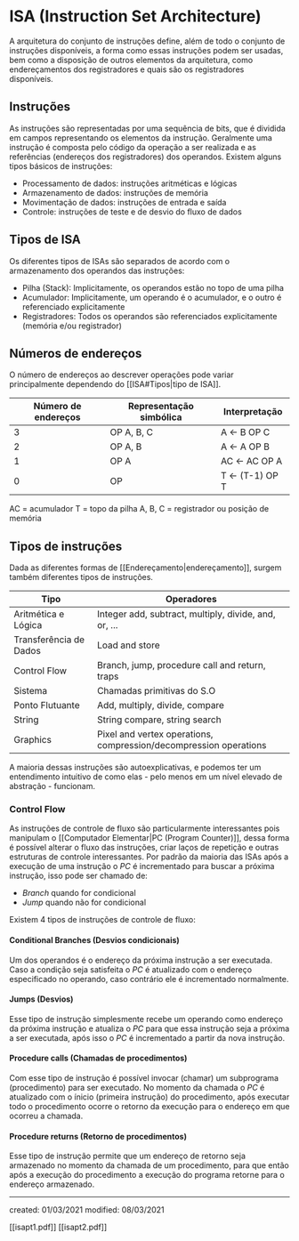 # ISA (Instruction Set Architecture)
A arquitetura do conjunto de instruções define, além de todo o conjunto de instruções disponíveis, a forma como essas instruções podem ser usadas, bem como a disposição de outros elementos da arquitetura, como endereçamentos dos registradores e quais são os registradores disponíveis.
## Instruções
As instruções são representadas por uma sequência de bits, que é dividida em campos representando os elementos da instrução. Geralmente uma instrução é composta pelo código da operação a ser realizada e as referências (endereços dos registradores) dos operandos.
Existem alguns tipos básicos de instruções:
- Processamento de dados: instruções aritméticas e lógicas
- Armazenamento de dados: instruções de memória
- Movimentação de dados: instruções de entrada e saída
- Controle: instruções de teste e de desvio do fluxo de dados

## Tipos de ISA
Os diferentes tipos de ISAs são separados de acordo com o armazenamento dos operandos das instruções:
- Pilha (Stack): Implicitamente, os operandos estão no topo de uma pilha
- Acumulador: Implicitamente, um operando é o acumulador, e o outro é referenciado explicitamente
- Registradores: Todos os operandos são referenciados explicitamente (memória e/ou registrador)

## Números de endereços
O número de endereços ao descrever operações pode variar principalmente dependendo do [[ISA#Tipos|tipo de ISA]].

| Número de endereços | Representação simbólica | Interpretação   |
| ------------------- | ----------------------- | --------------- |
| 3                   | OP A, B, C              | A <- B OP C     |
| 2                   | OP A, B                 | A <- A OP B     |
| 1                   | OP A                    | AC <- AC OP A   |
| 0                   | OP                      | T <- (T-1) OP T |

AC = acumulador
T = topo da pilha
A, B, C = registrador ou posição de memória

## Tipos de instruções
Dada as diferentes formas de [[Endereçamento|endereçamento]], surgem também diferentes tipos de instruções.

| Tipo                   | Operadores                                            |
| ---------------------- | ----------------------------------------------------- |
| Aritmética e Lógica    | Integer add, subtract, multiply, divide, and, or, ... |
| Transferência de Dados | Load and store                                        |
| Control Flow           | Branch, jump, procedure call and return, traps        |
| Sistema                | Chamadas primitivas do S.O                            |
| Ponto Flutuante        | Add, multiply, divide, compare                        |
| String                 | String compare, string search                         |
| Graphics               | Pixel and vertex operations, compression/decompression operations                                                      |

A maioria dessas instruções são autoexplicativas, e podemos ter um entendimento intuitivo de como elas - pelo menos em um nível elevado de abstração - funcionam.

### Control Flow
As instruções de controle de fluxo são particularmente interessantes pois manipulam o [[Computador Elementar|PC (Program Counter)]], dessa forma é possível alterar o fluxo das instruções, criar laços de repetição e outras estruturas de controle interessantes.
Por padrão da maioria das ISAs após a execução de uma instrução o *PC* é incrementado para buscar a próxima instrução, isso pode ser chamado de:
- *Branch* quando for condicional
- *Jump* quando não for condicional

Existem 4 tipos de instruções de controle de fluxo:
#### Conditional Branches (Desvios condicionais)
Um dos operandos é o endereço da próxima instrução a ser executada. Caso a condição seja satisfeita o *PC* é atualizado com o endereço especificado no operando, caso contrário ele é incrementado normalmente.

#### Jumps (Desvios)
Esse tipo de instrução simplesmente recebe um operando como endereço da próxima instrução e atualiza o *PC* para que essa instrução seja a próxima a ser executada, após isso o *PC* é incrementado a partir da nova instrução.

#### Procedure calls (Chamadas de procedimentos)
Com esse tipo de instrução é possível invocar (chamar) um subprograma (procedimento) para ser executado. No momento da chamada o *PC* é atualizado com o ínicio (primeira instrução) do procedimento, após executar todo o procedimento ocorre o retorno da execução para o endereço em que ocorreu a chamada.

#### Procedure returns (Retorno de procedimentos)
Esse tipo de instrução permite que um endereço de retorno seja armazenado no momento da chamada de um procedimento, para que então após a execução do procedimento a execução do programa retorne para o endereço armazenado.

---

created: 01/03/2021
modified: 08/03/2021

[[isapt1.pdf]]
[[isapt2.pdf]]